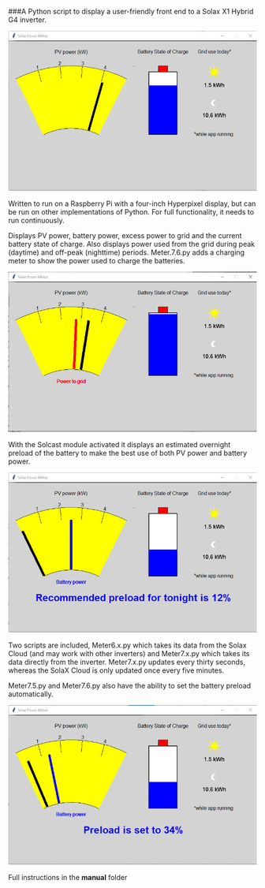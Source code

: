 ###A Python script to display a user-friendly front end to a Solax X1 Hybrid G4 inverter.

![](/Pictures/PVonly.jpg)

Written to run on a Raspberry Pi with a four-inch Hyperpixel display, but can be run on other implementations of Python. For full functionality, it needs to run continuously.

Displays PV power, battery power, excess power to grid and the current battery state of charge.
Also displays power used from the grid during peak (daytime) and off-peak (nighttime) periods.
Meter.7.6.py adds a charging meter to show the power used to charge the batteries. 

![](/Pictures/Grid.jpg)

With the Solcast module activated it displays an estimated overnight preload of the battery to make the best use of both PV power and battery power.

![](/Pictures/Preload.jpg)

Two scripts are included, Meter6.x.py which takes its data from the Solax Cloud (and may work with other inverters) and Meter7.x.py which takes its data directly from the inverter.
Meter7.x.py updates every thirty seconds, whereas the SolaX Cloud is only updated once every five minutes.

Meter7.5.py and Meter7.6.py also have the ability to set the battery preload automatically.

![](/Pictures/Set_to.jpg) 

Full instructions in the **manual** folder
 
